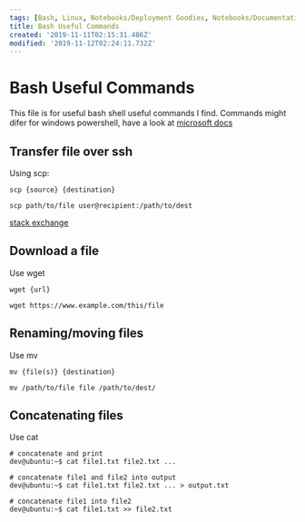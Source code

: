 ```yaml
---
tags: [Bash, Linux, Notebooks/Deployment Goodies, Notebooks/Documentation]
title: Bash Useful Commands
created: '2019-11-11T02:15:31.486Z'
modified: '2019-11-12T02:24:11.732Z'
---
```


# Bash Useful Commands

This file is for useful bash shell useful commands I find. Commands might difer for windows powershell, have a look at [microsoft docs](https://docs.microsoft.com/en-us/powershell/scripting/overview?view=powershell-6)

## Transfer file over ssh

Using scp:
```console
scp {source} {destination}

scp path/to/file user@recipient:/path/to/dest
```
[stack exchange](https://unix.stackexchange.com/questions/106480/how-to-copy-files-from-one-machine-to-another-using-ssh)

## Download a file

Use wget
```console
wget {url}

wget https://www.example.com/this/file
```

## Renaming/moving files

Use mv
```console
mv {file(s)} {destination}

mv /path/to/file file /path/to/dest/
```

## Concatenating files

Use cat
```console
# concatenate and print
dev@ubuntu:~$ cat file1.txt file2.txt ...

# concatenate file1 and file2 into output
dev@ubuntu:~$ cat file1.txt file2.txt ... > output.txt

# concatenate file1 into file2
dev@ubuntu:~$ cat file1.txt >> file2.txt
```
